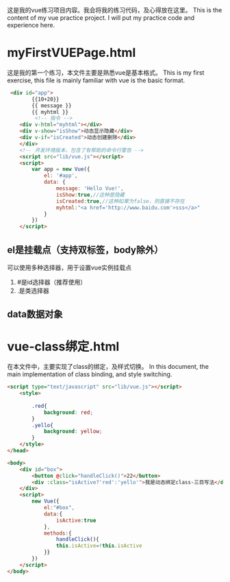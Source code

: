 这是我的vue练习项目内容。我会将我的练习代码，及心得放在这里。
This is the content of my vue practice project. I will put my practice code and experience here.
# myFirstVUEPage.html
这是我的第一个练习，本文件主要是熟悉vue是基本格式。
This is my first exercise, this file is mainly familiar with vue is the basic format.
```html
 <div id="app">
        {{10+20}}
        {{ message }}
        {{ myhtml }}
         <!-- 指令 -->
    <div v-html="myhtml"></div>
    <div v-show="isShow">动态显示隐藏</div>
    <div v-if="isCreated">动态创建删除</div>
    </div>   
    <!-- 开发环境版本，包含了有帮助的命令行警告 -->
    <script src="lib/vue.js"></script>
    <script>
        var app = new Vue({
            el: '#app',
            data: {
                message: 'Hello Vue!',
                isShow:true,//这种是隐藏
                isCreated:true,//这种如果为false，则直接不存在
                myhtml:"<a href='http://www.baidu.com'>sss</a>"
            }
        })
    </script>
```
## el是挂载点（支持双标签，body除外）
可以使用多种选择器，用于设置vue实例挂载点
 1. #是id选择器（推荐使用）
 2. .是类选择器
## data数据对象
# vue-class绑定.html
在本文件中，主要实现了class的绑定，及样式切换。
In this document, the main implementation of class binding, and style switching.
```html
<script type="text/javascript" src="lib/vue.js"></script>
    <style>
        
        .red{
            background: red;
        }
        .yello{
            background: yellow;
        }
    </style>
</head>

<body>
    <div id="box">
        <button @click="handleClick()">22</button>
        <div :class="isActive?'red':'yello'">我是动态绑定class-三目写法</div>
    </div>
    <script>
        new Vue({
            el:"#box",
            data:{
                isActive:true
            },
            methods:{
                handleClick(){
                this.isActive=!this.isActive
            }}
        })
    </script>
</body>

```